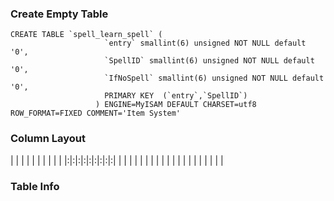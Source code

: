 ### Create Empty Table ###
```
CREATE TABLE `spell_learn_spell` (                                           
                     `entry` smallint(6) unsigned NOT NULL default '0',                         
                     `SpellID` smallint(6) unsigned NOT NULL default '0',                       
                     `IfNoSpell` smallint(6) unsigned NOT NULL default '0',                     
                     PRIMARY KEY  (`entry`,`SpellID`)                                           
                   ) ENGINE=MyISAM DEFAULT CHARSET=utf8 ROW_FORMAT=FIXED COMMENT='Item System'  

```

### Column Layout ###

| | | | | | | | | |
|:|:|:|:|:|:|:|:|:|
| | | | | | | | | |
| | | | | | | | | |


### Table Info ###